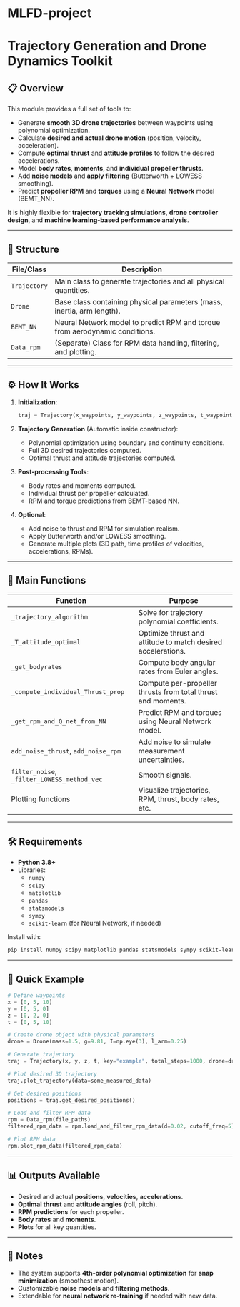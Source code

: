 # MLFD-project

# Trajectory Generation and Drone Dynamics Toolkit

## 📋 Overview

This module provides a full set of tools to:

- Generate **smooth 3D drone trajectories** between waypoints using polynomial optimization.
- Calculate **desired and actual drone motion** (position, velocity, acceleration).
- Compute **optimal thrust** and **attitude profiles** to follow the desired accelerations.
- Model **body rates**, **moments**, and **individual propeller thrusts**.
- Add **noise models** and **apply filtering** (Butterworth + LOWESS smoothing).
- Predict **propeller RPM** and **torques** using a **Neural Network** model (BEMT\_NN).

It is highly flexible for **trajectory tracking simulations**, **drone controller design**, and **machine learning-based performance analysis**.

---

## 📂 Structure

| File/Class   | Description                                                                 |
| ------------ | --------------------------------------------------------------------------- |
| `Trajectory` | Main class to generate trajectories and all physical quantities.            |
| `Drone`      | Base class containing physical parameters (mass, inertia, arm length).      |
| `BEMT_NN`    | Neural Network model to predict RPM and torque from aerodynamic conditions. |
| `Data_rpm`   | (Separate) Class for RPM data handling, filtering, and plotting.            |

---

## ⚙️ How It Works

1. **Initialization**:

   ```python
   traj = Trajectory(x_waypoints, y_waypoints, z_waypoints, t_waypoints, key, total_steps, drone_object)
   ```

2. **Trajectory Generation** (Automatic inside constructor):

   - Polynomial optimization using boundary and continuity conditions.
   - Full 3D desired trajectories computed.
   - Optimal thrust and attitude trajectories computed.

3. **Post-processing Tools**:

   - Body rates and moments computed.
   - Individual thrust per propeller calculated.
   - RPM and torque predictions from BEMT-based NN.

4. **Optional**:

   - Add noise to thrust and RPM for simulation realism.
   - Apply Butterworth and/or LOWESS smoothing.
   - Generate multiple plots (3D path, time profiles of velocities, accelerations, RPMs).

---

## 🧹 Main Functions

| Function                                    | Purpose                                                      |
| ------------------------------------------- | ------------------------------------------------------------ |
| `_trajectory_algorithm`                     | Solve for trajectory polynomial coefficients.                |
| `_T_attitude_optimal`                       | Optimize thrust and attitude to match desired accelerations. |
| `_get_bodyrates`                            | Compute body angular rates from Euler angles.                |
| `_compute_individual_Thrust_prop`           | Compute per-propeller thrusts from total thrust and moments. |
| `_get_rpm_and_Q_net_from_NN`                | Predict RPM and torques using Neural Network model.          |
| `add_noise_thrust`, `add_noise_rpm`         | Add noise to simulate measurement uncertainties.             |
| `filter_noise`, `_filter_LOWESS_method_vec` | Smooth signals.                                              |
| Plotting functions                          | Visualize trajectories, RPM, thrust, body rates, etc.        |

---

## 🛠️ Requirements

- **Python 3.8+**
- Libraries:
  - `numpy`
  - `scipy`
  - `matplotlib`
  - `pandas`
  - `statsmodels`
  - `sympy`
  - `scikit-learn` (for Neural Network, if needed)

Install with:

```bash
pip install numpy scipy matplotlib pandas statsmodels sympy scikit-learn
```

---

## 🚀 Quick Example

```python
# Define waypoints
x = [0, 5, 10]
y = [0, 5, 0]
z = [0, 2, 0]
t = [0, 5, 10]

# Create drone object with physical parameters
drone = Drone(mass=1.5, g=9.81, I=np.eye(3), l_arm=0.25)

# Generate trajectory
traj = Trajectory(x, y, z, t, key="example", total_steps=1000, drone=drone)

# Plot desired 3D trajectory
traj.plot_trajectory(data=some_measured_data)

# Get desired positions
positions = traj.get_desired_positions()

# Load and filter RPM data
rpm = Data_rpm(file_paths)
filtered_rpm_data = rpm.load_and_filter_rpm_data(d=0.02, cutoff_freq=5)

# Plot RPM data
rpm.plot_rpm_data(filtered_rpm_data)
```

---

## 📊 Outputs Available

- Desired and actual **positions**, **velocities**, **accelerations**.
- **Optimal thrust** and **attitude angles** (roll, pitch).
- **RPM predictions** for each propeller.
- **Body rates** and **moments**.
- **Plots** for all key quantities.

---

## 📌 Notes

- The system supports **4th-order polynomial optimization** for **snap minimization** (smoothest motion).
- Customizable **noise models** and **filtering methods**.
- Extendable for **neural network re-training** if needed with new data.


